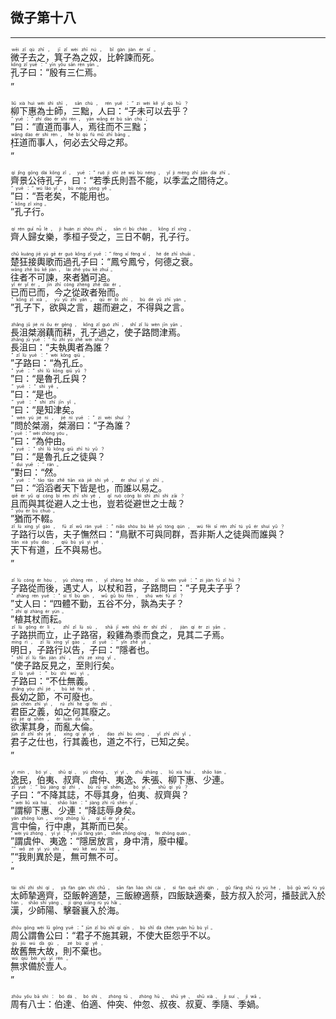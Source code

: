 ## 微子第十八
---
<div>

<p>
<ruby><rb> 微子去之，箕子為之奴，比幹諫而死。 </rb> <rt>wēi  zǐ  qù  zhī ， jī  zǐ  wèi  zhī  nú ， bǐ  gàn  jiàn  ér  sǐ 。</rt></ruby><BR>
<ruby><rb> 孔子曰：“殷有三仁焉。 </rb> <rt>kǒng  zǐ  yuē ：“ yīn  yǒu  sān  rén  yān 。</rt></ruby><BR>
<ruby><rb> ” </rb> <rt>”</rt></ruby><BR></P>

<p>
<ruby><rb> 柳下惠為士師，三黜，人曰：“子未可以去乎？ </rb> <rt>liǔ  xià  huì  wèi  shì  shī ， sān  chù ， rén  yuē ：“ zi  wèi  kě  yǐ  qù  hū ？</rt></ruby><BR>
<ruby><rb> ”曰：“直道而事人，焉往而不三黜； </rb> <rt>” yuē ：“ zhí  dào  ér  shì  rén ， yān  wǎng  ér  bù  sān  chù ；</rt></ruby><BR>
<ruby><rb> 枉道而事人，何必去父母之邦。 </rb> <rt>wǎng  dào  ér  shì  rén ， hé  bì  qù  fù  mǔ  zhī  bāng 。</rt></ruby><BR>
<ruby><rb> ” </rb> <rt>”</rt></ruby><BR></P>

<p>
<ruby><rb> 齊景公待孔子，曰：“若季氏則吾不能，以季孟之間待之。 </rb> <rt>qí  jǐng  gōng  dài  kǒng  zǐ ， yuē ：“ ruò  jì  shì  zé  wú  bù  néng ， yǐ  jì  mèng  zhī  jiān  dài  zhī 。</rt></ruby><BR>
<ruby><rb> ”曰：“吾老矣，不能用也。 </rb> <rt>” yuē ：“ wú  lǎo  yǐ ， bù  néng  yòng  yě 。</rt></ruby><BR>
<ruby><rb> ”孔子行。 </rb> <rt>” kǒng  zǐ  xíng 。</rt></ruby><BR></P>

<p>
<ruby><rb> 齊人歸女樂，季桓子受之，三日不朝，孔子行。 </rb> <rt>qí  rén  guī  nǚ  lè ， jì  huán  zi  shòu  zhī ， sān  rì  bù  cháo ， kǒng  zǐ  xíng 。</rt></ruby><BR></P>

<p>
<ruby><rb> 楚狂接輿歌而過孔子曰：“鳳兮鳳兮，何德之衰。 </rb> <rt>chǔ  kuáng  jiē  yú  gē  ér  guò  kǒng  zǐ  yuē ：“ fèng  xī  fèng  xī ， hé  dé  zhī  shuāi 。</rt></ruby><BR>
<ruby><rb> 往者不可諫，來者猶可追。 </rb> <rt>wǎng  zhě  bù  kě  jiàn ， lái  zhě  yóu  kě  zhuī 。</rt></ruby><BR>
<ruby><rb> 已而已而，今之從政者殆而。 </rb> <rt>yǐ  ér  yǐ  ér ， jīn  zhī  cóng  zhèng  zhě  dài  ér 。</rt></ruby><BR>
<ruby><rb> ”孔子下，欲與之言，趨而避之，不得與之言。 </rb> <rt>” kǒng  zǐ  xià ， yù  yǔ  zhī  yán ， qū  ér  bì  zhī ， bù  dé  yǔ  zhī  yán 。</rt></ruby><BR></P>

<p>
<ruby><rb> 長沮桀溺藕而耕，孔子過之，使子路問津焉。 </rb> <rt>zhǎng  jǔ  jié  nì  ǒu  ér  gēng ， kǒng  zǐ  guò  zhī ， shǐ  zǐ  lù  wèn  jīn  yān 。</rt></ruby><BR>
<ruby><rb> 長沮曰：“夫執輿者為誰？ </rb> <rt>zhǎng  jǔ  yuē ：“ fū  zhí  yú  zhě  wèi  shuí ？</rt></ruby><BR>
<ruby><rb> ”子路曰：“為孔丘。 </rb> <rt>” zǐ  lù  yuē ：“ wèi  kǒng  qiū 。</rt></ruby><BR>
<ruby><rb> ”曰：“是魯孔丘與？ </rb> <rt>” yuē ：“ shì  lǔ  kǒng  qiū  yǔ ？</rt></ruby><BR>
<ruby><rb> ”曰：“是也。 </rb> <rt>” yuē ：“ shì  yě 。</rt></ruby><BR>
<ruby><rb> ”曰：“是知津矣。 </rb> <rt>” yuē ：“ shì  zhī  jīn  yǐ 。</rt></ruby><BR>
<ruby><rb> ”問於桀溺，桀溺曰：“子為誰？ </rb> <rt>” wèn  yú  jié  nì ， jié  nì  yuē ：“ zi  wèi  shuí ？</rt></ruby><BR>
<ruby><rb> ”曰：“為仲由。 </rb> <rt>” yuē ：“ wèi  zhòng  yóu 。</rt></ruby><BR>
<ruby><rb> ”曰：“是魯孔丘之徒與？ </rb> <rt>” yuē ：“ shì  lǔ  kǒng  qiū  zhī  tú  yǔ ？</rt></ruby><BR>
<ruby><rb> ”對曰：“然。 </rb> <rt>” duì  yuē ：“ rán 。</rt></ruby><BR>
<ruby><rb> ”曰：“滔滔者天下皆是也，而誰以易之。 </rb> <rt>” yuē ：“ tāo  tāo  zhě  tiān  xià  jiē  shì  yě ， ér  shuí  yǐ  yì  zhī 。</rt></ruby><BR>
<ruby><rb> 且而與其從避人之士也，豈若從避世之士哉？ </rb> <rt>qiě  ér  yǔ  qí  cóng  bì  rén  zhī  shì  yě ， qǐ  ruò  cóng  bì  shì  zhī  shì  zāi ？</rt></ruby><BR>
<ruby><rb> ”猶而不輟。 </rb> <rt>” yóu  ér  bù  chuò 。</rt></ruby><BR>
<ruby><rb> 子路行以告，夫子憮然曰：“鳥獸不可與同群，吾非斯人之徒與而誰與？ </rb> <rt>zǐ  lù  xíng  yǐ  gào ， fū  zǐ  wǔ  rán  yuē ：“ niǎo  shòu  bù  kě  yǔ  tóng  qún ， wú  fēi  sī  rén  zhī  tú  yǔ  ér  shuí  yǔ ？</rt></ruby><BR>
<ruby><rb> 天下有道，丘不與易也。 </rb> <rt>tiān  xià  yǒu  dào ， qiū  bù  yǔ  yì  yě 。</rt></ruby><BR>
<ruby><rb> ” </rb> <rt>”</rt></ruby><BR></P>

<p>
<ruby><rb> 子路從而後，遇丈人，以杖和苕，子路問曰：“子見夫子乎？ </rb> <rt>zǐ  lù  cóng  ér  hòu ， yù  zhàng  rén ， yǐ  zhàng  hé  sháo ， zǐ  lù  wèn  yuē ：“ zi  jiàn  fū  zǐ  hū ？</rt></ruby><BR>
<ruby><rb> ”丈人曰：“四體不勤，五谷不分，孰為夫子？ </rb> <rt>” zhàng  rén  yuē ：“ sì  tǐ  bù  qín ， wǔ  gǔ  bù  fēn ， shú  wèi  fū  zǐ ？</rt></ruby><BR>
<ruby><rb> ”植其杖而耘。 </rb> <rt>” zhí  qí  zhàng  ér  yún 。</rt></ruby><BR>
<ruby><rb> 子路拱而立，止子路宿，殺雞為黍而食之，見其二子焉。 </rb> <rt>zǐ  lù  gǒng  ér  lì ， zhǐ  zǐ  lù  sù ， shā  jī  wèi  shǔ  ér  shí  zhī ， jiàn  qí  èr  zi  yān 。</rt></ruby><BR>
<ruby><rb> 明日，子路行以告，子曰：“隱者也。 </rb> <rt>míng  rì ， zǐ  lù  xíng  yǐ  gào ， zǐ  yuē ：“ yǐn  zhě  yě 。</rt></ruby><BR>
<ruby><rb> ”使子路反見之，至則行矣。 </rb> <rt>” shǐ  zǐ  lù  fǎn  jiàn  zhī ， zhì  zé  xíng  yǐ 。</rt></ruby><BR>
<ruby><rb> 子路曰：“不仕無義。 </rb> <rt>zǐ  lù  yuē ：“ bù  shì  wú  yì 。</rt></ruby><BR>
<ruby><rb> 長幼之節，不可廢也。 </rb> <rt>zhǎng  yòu  zhī  jié ， bù  kě  fèi  yě 。</rt></ruby><BR>
<ruby><rb> 君臣之義，如之何其廢之。 </rb> <rt>jūn  chén  zhī  yì ， rú  zhī  hé  qí  fèi  zhī 。</rt></ruby><BR>
<ruby><rb> 欲潔其身，而亂大倫。 </rb> <rt>yù  jié  qí  shēn ， ér  luàn  dà  lún 。</rt></ruby><BR>
<ruby><rb> 君子之仕也，行其義也，道之不行，已知之矣。 </rb> <rt>jūn  zǐ  zhī  shì  yě ， xíng  qí  yì  yě ， dào  zhī  bù  xíng ， yǐ  zhī  zhī  yǐ 。</rt></ruby><BR>
<ruby><rb> ” </rb> <rt>”</rt></ruby><BR></P>

<p>
<ruby><rb> 逸民，伯夷、叔齊、虞仲、夷逸、朱張、柳下惠、少連。 </rb> <rt>yì  mín ， bó  yí 、 shū  qí 、 yú  zhòng 、 yí  yì 、 zhū  zhāng 、 liǔ  xià  huì 、 shǎo  lián 。</rt></ruby><BR>
<ruby><rb> 子曰：“不降其誌，不辱其身，伯夷、叔齊與？ </rb> <rt>zǐ  yuē ：“ bù  jiàng  qí  zhì ， bù  rǔ  qí  shēn ， bó  yí 、 shū  qí  yǔ ？</rt></ruby><BR>
<ruby><rb> ”謂柳下惠、少連：“降誌辱身矣。 </rb> <rt>” wèi  liǔ  xià  huì 、 shǎo  lián ：“ jiàng  zhì  rǔ  shēn  yǐ 。</rt></ruby><BR>
<ruby><rb> 言中倫，行中慮，其斯而已矣。 </rb> <rt>yán  zhōng  lún ， xíng  zhōng  lǜ ， qí  sī  ér  yǐ  yǐ 。</rt></ruby><BR>
<ruby><rb> ”謂虞仲、夷逸：“隱居放言，身中清，廢中權。 </rb> <rt>” wèi  yú  zhòng 、 yí  yì ：“ yǐn  jū  fàng  yán ， shēn  zhōng  qīng ， fèi  zhōng  quán 。</rt></ruby><BR>
<ruby><rb> ”“我則異於是，無可無不可。 </rb> <rt>”“ wǒ  zé  yì  yú  shì ， wú  kě  wú  bù  kě 。</rt></ruby><BR>
<ruby><rb> ” </rb> <rt>”</rt></ruby><BR></P>

<p>
<ruby><rb> 太師摯適齊，亞飯幹適楚，三飯繚適蔡，四飯缺適秦，鼓方叔入於河，播鼓武入於漢，少師陽、擊磬襄入於海。 </rb> <rt>tài  shī  zhì  shì  qí ， yà  fàn  gàn  shì  chǔ ， sān  fàn  liáo  shì  cài ， sì  fàn  quē  shì  qín ， gǔ  fāng  shū  rù  yú  hé ， bō  gǔ  wǔ  rù  yú  hàn ， shǎo  shī  yáng 、 jī  qìng  xiāng  rù  yú  hǎi 。</rt></ruby><BR></P>

<p>
<ruby><rb> 周公謂魯公曰：“君子不施其親，不使大臣怨乎不以。 </rb> <rt>zhōu  gōng  wèi  lǔ  gōng  yuē ：“ jūn  zǐ  bù  shī  qí  qīn ， bù  shǐ  dà  chén  yuàn  hū  bù  yǐ 。</rt></ruby><BR>
<ruby><rb> 故舊無大故，則不棄也。 </rb> <rt>gù  jiù  wú  dà  gù ， zé  bù  qì  yě 。</rt></ruby><BR>
<ruby><rb> 無求備於壹人。 </rb> <rt>wú  qiú  bèi  yú  yī  rén 。</rt></ruby><BR>
<ruby><rb> ” </rb> <rt>”</rt></ruby><BR></P>

<p>
<ruby><rb> 周有八士：伯達、伯適、仲突、仲忽、叔夜、叔夏、季隨、季媧。 </rb> <rt>zhōu  yǒu  bā  shì ： bó  dá 、 bó  shì 、 zhòng  tū 、 zhòng  hū 、 shū  yè 、 shū  xià 、 jì  suí 、 jì  wā 。</rt></ruby><BR></P>

</div>
